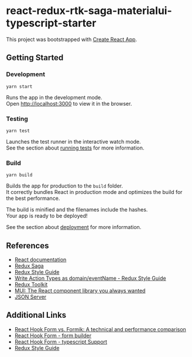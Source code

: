 # react-redux-rtk-saga-materialui-typescript-starter

This project was bootstrapped with [Create React App](https://github.com/facebook/create-react-app).

## Getting Started

### Development

```shell
yarn start
```

Runs the app in the development mode.\
Open [http://localhost:3000](http://localhost:3000) to view it in the browser.

### Testing

```shell
yarn test
```

Launches the test runner in the interactive watch mode.\
See the section about [running tests](https://facebook.github.io/create-react-app/docs/running-tests) for more information.

### Build 

```shell
yarn build
```
Builds the app for production to the `build` folder.\
It correctly bundles React in production mode and optimizes the build for the best performance.

The build is minified and the filenames include the hashes.\
Your app is ready to be deployed!

See the section about [deployment](https://facebook.github.io/create-react-app/docs/deployment) for more information.

## References

* [React documentation](https://reactjs.org/)
* [Redux Saga](https://redux-saga.js.org/)
* [Redux Style Guide](https://redux.js.org/style-guide/style-guide)
* [Write Action Types as domain/eventName - Redux Style Guide](https://redux.js.org/style-guide/style-guide#write-action-types-as-domaineventname)
* [Redux Toolkit](https://redux-toolkit.js.org/introduction/getting-started)
* [MUI: The React component library you always wanted](https://mui.com/)
* [JSON Server](https://github.com/typicode/json-server)

## Additional Links

* [React Hook Form vs. Formik: A technical and performance comparison](https://blog.logrocket.com/react-hook-form-vs-formik-comparison/)
* [React Hook Form - form builder](https://react-hook-form.com/form-builder)
* [React Hook Form - typescript Support](https://react-hook-form.com/ts)
* [Redux Style Guide](https://redux.js.org/style-guide/style-guide#write-action-types-as-domaineventname)